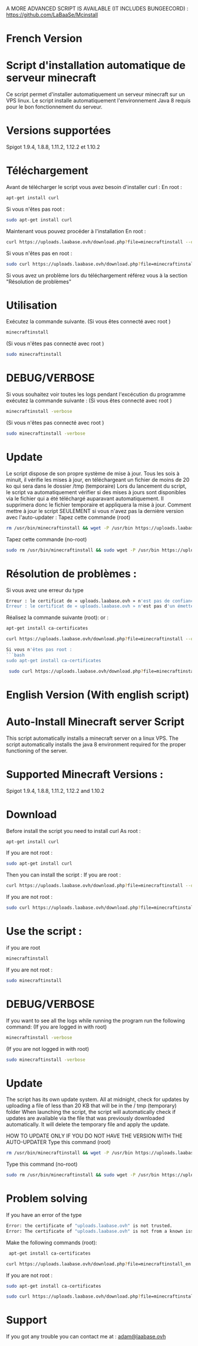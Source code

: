
A MORE ADVANCED SCRIPT IS AVAILABLE (IT INCLUDES BUNGEECORD) : https://github.com/LaBaaSe/Mcinstall
# French Version

# Script d'installation automatique de serveur minecraft
Ce script permet d'installer automatiquement un serveur minecraft sur un VPS linux. Le script installe automatiquement l'environnement Java 8 requis pour le bon fonctionnement du serveur. 

# Versions supportées 
Spigot  1.9.4, 1.8.8, 1.11.2, 1.12.2 et 1.10.2

# Téléchargement
Avant de télécharger le script vous avez besoin d'installer curl :
En root :
```bash
apt-get install curl
```

Si vous n'êtes pas root : 
```bash
sudo apt-get install curl
```

Maintenant vous pouvez procéder à l'installation 
En root : 
```bash
curl https://uploads.laabase.ovh/download.php?file=minecraftinstall --output /usr/bin/minecraftinstall && chmod 0777 /usr/bin/minecraftinstall

```

Si vous n'êtes pas en root : 
```bash
sudo curl https://uploads.laabase.ovh/download.php?file=minecraftinstall --output /usr/bin/minecraftinstall && chmod 0777 /usr/bin/minecraftinstall
```

Si vous avez un problème lors du téléchargement référez vous à la section "Résolution de problèmes"

# Utilisation
Exécutez la commande suivante.
(Si vous êtes connecté avec root ) 
```bash
minecraftinstall
```

(Si vous n'êtes pas connecté avec root )

```bash
sudo minecraftinstall
```

# DEBUG/VERBOSE

Si vous souhaitez voir toutes les logs pendant l'excécution du programme exécutez la commande suivante :
(Si vous êtes connecté avec root ) 
```bash
minecraftinstall -verbose
```
(Si vous n'êtes pas connecté avec root )

```bash
sudo minecraftinstall -verbose
```
# Update

Le script dispose de son propre système de mise à jour. Tous les sois à minuit, il vérifie les mises à jour, en téléchargeant un fichier de moins de 20 ko qui sera dans le dossier /tmp (temporaire)
Lors du lancement du script, le script va automatiquement vérifier si des mises à jours sont disponibles via le fichier qui a été téléchargé auparavant automatiquement.
Il supprimera donc le fichier temporaire et appliquera la mise à jour.
Comment mettre à jour le script SEULEMENT si vous n'avez pas la dernière version avec l'auto-updater :
Tapez cette commande (root)
``` bash
rm /usr/bin/minecraftinstall && wget -P /usr/bin https://uploads.laabase.ovh/minecraftinstall && chmod 0777 /usr/bin/minecraftinstall 
```

Tapez cette commande (no-root)
```bash
sudo rm /usr/bin/minecraftinstall && sudo wget -P /usr/bin https://uploads.laabase.ovh/minecraftinstall && sudo chmod 0777 /usr/bin/minecraftinstall
```


# Résolution de problèmes :

Si vous avez une erreur du type  
```bash
Erreur : le certificat de « uploads.laabase.ovh » n'est pas de confiance.
Erreur : le certificat de « uploads.laabase.ovh » n'est pas d'un émetteur connu.
``` 
Réalisez la commande suivante (root): 
or : 
```bash
apt-get install ca-certificates
``` 

```bash
curl https://uploads.laabase.ovh/download.php?file=minecraftinstall --output /usr/bin/minecraftinstall && chmod 0777 /usr/bin/minecraftinstall``` 

Si vous n'êtes pas root : 
```bash
sudo apt-get install ca-certificates
``` 

```bash
 sudo curl https://uploads.laabase.ovh/download.php?file=minecraftinstall --output /usr/bin/minecraftinstall && chmod 0777 /usr/bin/minecraftinstall
 ``` 

# English Version (With english script)

# Auto-Install Minecraft server Script
This script automatically installs a minecraft server on a linux VPS. The script automatically installs the java 8 environment required for the proper functioning of the server.

# Supported Minecraft Versions : 

Spigot  1.9.4, 1.8.8, 1.11.2, 1.12.2 and 1.10.2

# Download

Before install the script you need to install curl 
As root :
```bash
apt-get install curl
```

If you are not root :
```bash
sudo apt-get install curl
```
Then you can install the script : 
If you are root : 
```bash
curl https://uploads.laabase.ovh/download.php?file=minecraftinstall --output /usr/bin/minecraftinstall && chmod 0777 /usr/bin/minecraftinstall
```

If you are not root : 

```bash
sudo curl https://uploads.laabase.ovh/download.php?file=minecraftinstall --output /usr/bin/minecraftinstall && chmod 0777 /usr/bin/minecraftinstall
```

# Use the script : 

if you are root
```bash
minecraftinstall
```

If you are not root : 

```bash
sudo minecraftinstall
``` 

# DEBUG/VERBOSE

If you want to see all the logs while running the program run the following command:
(If you are logged in with root)

```bash
minecraftinstall -verbose
```
(If you are not logged in with root)

```bash
sudo minecraftinstall -verbose
```
# Update

The script has its own update system. All at midnight, check for updates by uploading a file of less than 20 KB that will be in the / tmp (temporary) folder
When launching the script, the script will automatically check if updates are available via the file that was previously downloaded automatically.
It will delete the temporary file and apply the update.

HOW TO UPDATE ONLY IF YOU DO NOT HAVE THE VERSION WITH THE AUTO-UPDATER
Type this command (root)
``` bash
rm /usr/bin/minecraftinstall && wget -P /usr/bin https://uploads.laabase.ovh/en/minecraftinstall && chmod 0777 /usr/bin/minecraftinstall 
```

Type this command (no-root)
```bash
sudo rm /usr/bin/minecraftinstall && sudo wget -P /usr/bin https://uploads.laabase.ovh/en/minecraftinstall && sudo chmod 0777 /usr/bin/minecraftinstall
```
# Problem solving

If you have an error of the type
```bash
Error: the certificate of "uploads.laabase.ovh" is not trusted.
Error: The certificate of "uploads.laabase.ovh" is not from a known issuer.
```
Make the following commands (root):
```bash
 apt-get install ca-certificates
``` 
```bash
curl https://uploads.laabase.ovh/download.php?file=minecraftinstall_en --output /usr/bin/minecraftinstall && chmod 0777 /usr/bin/minecraftinstall
``` 
If you are not root : 
```bash
sudo apt-get install ca-certificates
``` 

```bash
sudo curl https://uploads.laabase.ovh/download.php?file=minecraftinstall_en --output /usr/bin/minecraftinstall && chmod 0777 /usr/bin/minecraftinstall
```
# Support

If you got any trouble you can contact me at : adam@laabase.ovh
